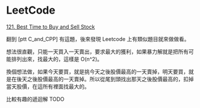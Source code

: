# LeetCode


[121. Best Time to Buy and Sell Stock](https://leetcode.com/problems/best-time-to-buy-and-sell-stock)

翻到 [ptt C\_and\_CPP] 有這題，後來發現 Leetcode 上有類似題目就來做做看。

想法很直觀，只能一天買入一天賣出，要求最大的獲利，如果暴力解就是把所有可能排列出來，找最大的，這樣是 O(n^2)。

換個想法做，如果今天要買，就是挑今天之後股價最高的一天賣掉，明天要買，就是在後天之後股價最高的一天賣掉。所以從尾到頭找出那天之後股價最高的，扣掉當天股價，在這所有裡面找最大的。

比較有趣的遞迴解 TODO
